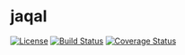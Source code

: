 # jaqal

[![License][ASL-2.0 badge]][ASL-2.0] [![Build Status][Travis badge]][Travis] [![Coverage Status][Coverage badge]][Coveralls]

[Coverage badge]: https://coveralls.io/repos/github/vjrasane/jaqal/badge.svg&service=github
[Coveralls]: https://coveralls.io/github/vjrasane/jaqal
[ASL-2.0 badge]: https://img.shields.io/badge/License-Apache%202.0-blue.svg
[ASL-2.0]: https://opensource.org/licenses/Apache-2.0
[Travis]: https://travis-ci.org/vjrasane/jaqal
[Travis badge]: https://travis-ci.org/vjrasane/jaqal.svg?branch=master
